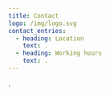 ```yaml
---
title: Contact
logo: /img/logo.svg
contact_entries:
  - heading: Location
    text: .
  - heading: Working hours
    text: .
---
```

.
